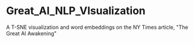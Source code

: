 # Great_AI_NLP_VIsualization
A T-SNE visualization and word embeddings on the NY Times article, "The Great AI Awakening"
